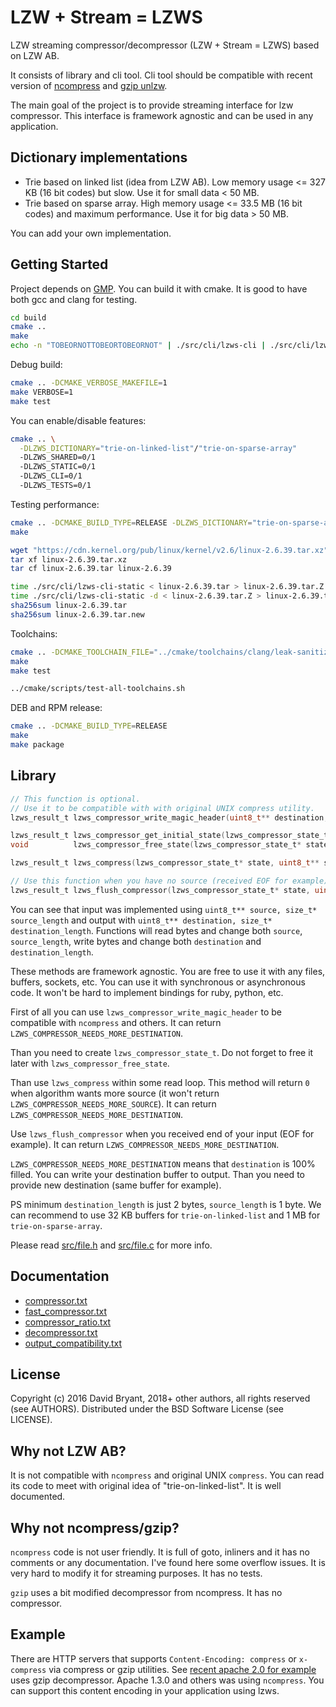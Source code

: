 # LZW + Stream = LZWS

LZW streaming compressor/decompressor (LZW + Stream = LZWS) based on LZW AB.

It consists of library and cli tool.
Cli tool should be compatible with recent version of [ncompress](https://github.com/vapier/ncompress) and [gzip unlzw](https://github.com/Distrotech/gzip/blob/distrotech-gzip/unlzw.c).

The main goal of the project is to provide streaming interface for lzw compressor. This interface is framework agnostic and can be used in any application.

## Dictionary implementations

* Trie based on linked list (idea from LZW AB). Low memory usage <= 327 KB (16 bit codes) but slow. Use it for small data < 50 MB.
* Trie based on sparse array. High memory usage <= 33.5 MB (16 bit codes) and maximum performance. Use it for big data > 50 MB.

You can add your own implementation.

## Getting Started

Project depends on [GMP](https://gmplib.org). You can build it with cmake. It is good to have both gcc and clang for testing.

```sh
cd build
cmake ..
make
echo -n "TOBEORNOTTOBEORTOBEORNOT" | ./src/cli/lzws-cli | ./src/cli/lzws-cli -d
```

Debug build:
```sh
cmake .. -DCMAKE_VERBOSE_MAKEFILE=1
make VERBOSE=1
make test
```

You can enable/disable features:
```sh
cmake .. \
  -DLZWS_DICTIONARY="trie-on-linked-list"/"trie-on-sparse-array"
  -DLZWS_SHARED=0/1
  -DLZWS_STATIC=0/1
  -DLZWS_CLI=0/1
  -DLZWS_TESTS=0/1
```

Testing performance:
```sh
cmake .. -DCMAKE_BUILD_TYPE=RELEASE -DLZWS_DICTIONARY="trie-on-sparse-array"
make

wget "https://cdn.kernel.org/pub/linux/kernel/v2.6/linux-2.6.39.tar.xz"
tar xf linux-2.6.39.tar.xz
tar cf linux-2.6.39.tar linux-2.6.39

time ./src/cli/lzws-cli-static < linux-2.6.39.tar > linux-2.6.39.tar.Z
time ./src/cli/lzws-cli-static -d < linux-2.6.39.tar.Z > linux-2.6.39.tar.new
sha256sum linux-2.6.39.tar
sha256sum linux-2.6.39.tar.new
```

Toolchains:
```sh
cmake .. -DCMAKE_TOOLCHAIN_FILE="../cmake/toolchains/clang/leak-sanitizer.cmake"
make
make test

../cmake/scripts/test-all-toolchains.sh
```

DEB and RPM release:
```sh
cmake .. -DCMAKE_BUILD_TYPE=RELEASE
make
make package
```

## Library

```c
// This function is optional.
// Use it to be compatible with with original UNIX compress utility.
lzws_result_t lzws_compressor_write_magic_header(uint8_t** destination, size_t* destination_length);

lzws_result_t lzws_compressor_get_initial_state(lzws_compressor_state_t** state, uint8_t max_code_bits, bool block_mode);
void          lzws_compressor_free_state(lzws_compressor_state_t* state);

lzws_result_t lzws_compress(lzws_compressor_state_t* state, uint8_t** source, size_t* source_length, uint8_t** destination, size_t* destination_length);

// Use this function when you have no source (received EOF for example).
lzws_result_t lzws_flush_compressor(lzws_compressor_state_t* state, uint8_t** destination, size_t* destination_length);
```

You can see that input was implemented using `uint8_t** source, size_t* source_length` and output with `uint8_t** destination, size_t* destination_length`.
Functions will read bytes and change both `source`, `source_length`, write bytes and change both `destination` and `destination_length`.

These methods are framework agnostic. You are free to use it with any files, buffers, sockets, etc.
You can use it with synchronous or asynchronous code.
It won't be hard to implement bindings for ruby, python, etc.

First of all you can use `lzws_compressor_write_magic_header` to be compatible with `ncompress` and others.
It can return `LZWS_COMPRESSOR_NEEDS_MORE_DESTINATION`.

Than you need to create `lzws_compressor_state_t`. Do not forget to free it later with `lzws_compressor_free_state`.

Than use `lzws_compress` within some read loop.
This method will return `0` when algorithm wants more source (it won't return `LZWS_COMPRESSOR_NEEDS_MORE_SOURCE`).
It can return `LZWS_COMPRESSOR_NEEDS_MORE_DESTINATION`.

Use `lzws_flush_compressor` when you received end of your input (EOF for example).
It can return `LZWS_COMPRESSOR_NEEDS_MORE_DESTINATION`.

`LZWS_COMPRESSOR_NEEDS_MORE_DESTINATION` means that `destination` is 100% filled.
You can write your destination buffer to output.
Than you need to provide new destination (same buffer for example).

PS minimum `destination_length` is just 2 bytes, `source_length` is 1 byte.
We can recommend to use 32 KB buffers for `trie-on-linked-list` and 1 MB for `trie-on-sparse-array`.

Please read [src/file.h](src/file.h) and [src/file.c](src/file.c) for more info.

## Documentation

* [compressor.txt](doc/compressor.txt)
* [fast_compressor.txt](doc/fast_compressor.txt)
* [compressor_ratio.txt](doc/compressor_ratio.txt)
* [decompressor.txt](doc/decompressor.txt)
* [output_compatibility.txt](doc/output_compatibility.txt)

## License

Copyright (c) 2016 David Bryant, 2018+ other authors, all rights reserved (see AUTHORS).
Distributed under the BSD Software License (see LICENSE).

## Why not LZW AB?

It is not compatible with `ncompress` and original UNIX `compress`.
You can read its code to meet with original idea of "trie-on-linked-list".
It is well documented.

## Why not ncompress/gzip?

`ncompress` code is not user friendly.
It is full of goto, inliners and it has no comments or any documentation.
I've found here some overflow issues.
It is very hard to modify it for streaming purposes.
It has no tests.

`gzip` uses a bit modified decompressor from ncompress.
It has no compressor.

## Example

There are HTTP servers that supports `Content-Encoding: compress` or `x-compress` via compress or gzip utilities.
See [recent apache 2.0 for example](https://github.com/apache/httpd/blob/trunk/modules/metadata/mod_mime_magic.c#L2055-L2063) uses gzip decompressor.
Apache 1.3.0 and others was using `ncompress`.
You can support this content encoding in your application using lzws.
